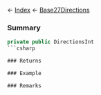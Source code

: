 ← [Index](Api-Index) ← [Base27Directions](VRageMath.Base27Directions)

### Summary

```csharp
private public DirectionsInt
```csharp

### Returns

### Example

### Remarks

